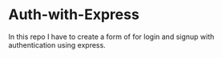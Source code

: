 # Auth-with-Express
In this repo I have to create a form of for login and signup with authentication using express.
